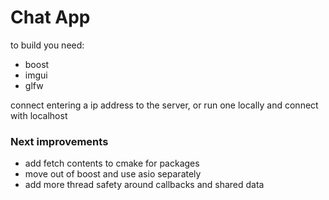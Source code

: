 

<h1>Chat App</h1>

to build you need:

- boost 
- imgui 
- glfw

connect entering a ip address to the server, or run one locally and connect with localhost
  
<h3>Next improvements</h3>

- add fetch contents to cmake for packages
- move out of boost and use asio separately
- add more thread safety around callbacks and shared data